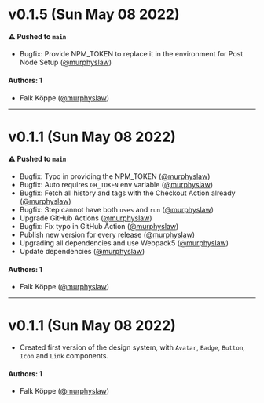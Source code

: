 # v0.1.5 (Sun May 08 2022)

#### ⚠️ Pushed to `main`

- Bugfix: Provide NPM_TOKEN to replace it in the environment for Post Node Setup ([@murphyslaw](https://github.com/murphyslaw))

#### Authors: 1

- Falk Köppe ([@murphyslaw](https://github.com/murphyslaw))

---

# v0.1.1 (Sun May 08 2022)

#### ⚠️ Pushed to `main`

- Bugfix: Typo in providing the NPM_TOKEN ([@murphyslaw](https://github.com/murphyslaw))
- Bugfix: Auto requires `GH_TOKEN` env variable ([@murphyslaw](https://github.com/murphyslaw))
- Bugfix: Fetch all history and tags with the Checkout Action already ([@murphyslaw](https://github.com/murphyslaw))
- Bugfix: Step cannot have both `uses` and `run` ([@murphyslaw](https://github.com/murphyslaw))
- Upgrade GitHub Actions ([@murphyslaw](https://github.com/murphyslaw))
- Bugfix: Fix typo in GitHub Action ([@murphyslaw](https://github.com/murphyslaw))
- Publish new version for every release ([@murphyslaw](https://github.com/murphyslaw))
- Upgrading all dependencies and use Webpack5 ([@murphyslaw](https://github.com/murphyslaw))
- Update dependencies ([@murphyslaw](https://github.com/murphyslaw))

#### Authors: 1

- Falk Köppe ([@murphyslaw](https://github.com/murphyslaw))

---

# v0.1.1 (Sun May 08 2022)

- Created first version of the design system, with `Avatar`, `Badge`, `Button`, `Icon` and `Link` components.

#### Authors: 1

- Falk Köppe ([@murphyslaw](https://github.com/murphyslaw))
